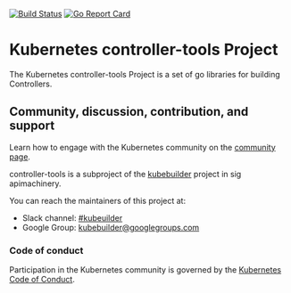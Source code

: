 [![Build Status](https://travis-ci.org/kubernetes-sigs/controller-tools.svg?branch=master)](https://travis-ci.org/kubernetes-sigs/controller-tools "Travis")
[![Go Report Card](https://goreportcard.com/badge/sigs.k8s.io/controller-tools)](https://goreportcard.com/report/sigs.k8s.io/controller-tools)

# Kubernetes controller-tools Project

The Kubernetes controller-tools Project is a set of go libraries for building Controllers.


## Community, discussion, contribution, and support

Learn how to engage with the Kubernetes community on the [community page](http://kubernetes.io/community/).

controller-tools is a subproject of the [kubebuilder](https://sigs.k8s.io/kubebuilder) project
in sig apimachinery.

You can reach the maintainers of this project at:

- Slack channel: [#kubeuilder](http://slack.k8s.io/#kubebuilder)
- Google Group: [kubebuilder@googlegroups.com](https://groups.google.com/forum/#!forum/kubebuilder)

### Code of conduct

Participation in the Kubernetes community is governed by the [Kubernetes Code of Conduct](code-of-conduct.md).
